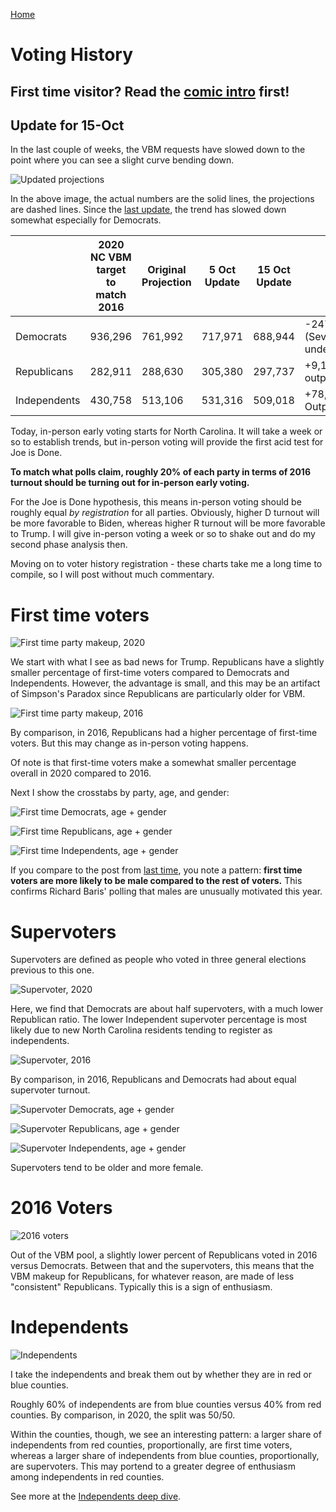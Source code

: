 [Home](https://joeisdone.github.io/)

# Voting History

## First time visitor? Read the [comic intro](https://joeisdone.github.io/comic.html) first!

## Update for 15-Oct

In the last couple of weeks, the VBM requests have slowed down to the point where you can see a slight curve bending down.  

![Updated projections](/images/history/update.png)

In the above image, the actual numbers are the solid lines, the projections are dashed lines. Since the [last update](https://joeisdone.github.io/Age.html), the trend has slowed down somewhat especially for Democrats. 

|  | 2020 NC VBM target to match 2016 | Original Projection | 5 Oct Update | 15 Oct Update | Gap |
| ------------- | ------------- | ------------- | ------------- | ------------- | ------------- |
| Democrats  | 936,296  | 761,992 | 717,971 | 688,944 | -247,352 (Severely underperform) | 
| Republicans | 282,911  | 288,630 | 305,380 | 297,737 | +9,107 (Slight outperform) |
| Independents  | 430,758  | 513,106 | 531,316 | 509,018 | +78,260 (Well Outperform) |

Today, in-person early voting starts for North Carolina. It will take a week or so to establish trends, but in-person voting will provide the first acid test for Joe is Done. 

**To match what polls claim, roughly 20% of each party in terms of 2016 turnout should be turning out for in-person early voting.**

For the Joe is Done hypothesis, this means in-person voting should be roughly equal *by registration* for all parties. Obviously, higher D turnout will be more favorable to Biden, whereas higher R turnout will be more favorable to Trump. I will give in-person voting a week or so to shake out and do my second phase analysis then. 

Moving on to voter history registration - these charts take me a long time to compile, so I will post without much commentary. 

# First time voters

![First time party makeup, 2020](/images/history/firsttime_2020.png)

We start with what I see as bad news for Trump. Republicans have a slightly smaller percentage of first-time voters compared to Democrats and Independents. However, the advantage is small, and this may be an artifact of Simpson's Paradox since Republicans are particularly older for VBM. 

![First time party makeup, 2016](/images/history/firsttime_2016.png)

By comparison, in 2016, Republicans had a higher percentage of first-time voters. But this may change as in-person voting happens. 

Of note is that first-time voters make a somewhat smaller percentage overall in 2020 compared to 2016. 

Next I show the crosstabs by party, age, and gender: 

![First time Democrats, age + gender](/images/history/firsttime_dem.png)

![First time Republicans, age + gender](/images/history/firsttime_rep.png)

![First time Independents, age + gender](/images/history/firsttime_ind.png)

If you compare to the post from [last time](Age.html), you note a pattern: **first time voters are more likely to be male compared to the rest of voters.** This confirms Richard Baris' polling that males are unusually motivated this year. 

# Supervoters

Supervoters are defined as people who voted in three general elections previous to this one. 

![Supervoter, 2020](/images/history/supervoter_2020.png)

Here, we find that Democrats are about half supervoters, with a much lower Republican ratio. The lower Independent supervoter percentage is most likely due to new North Carolina residents tending to register as independents. 

![Supervoter, 2016](/images/history/supervoter_2016.png)

By comparison, in 2016, Republicans and Democrats had about equal supervoter turnout. 

![Supervoter Democrats, age + gender](/images/history/supervoter_dem.png)

![Supervoter Republicans, age + gender](/images/history/supervoter_rep.png)

![Supervoter Independents, age + gender](/images/history/supervoter_ind.png)

Supervoters tend to be older and more female. 

# 2016 Voters

![2016 voters](/images/history/voted_2016.png)

Out of the VBM pool, a slightly lower percent of Republicans voted in 2016 versus Democrats. Between that and the supervoters, this means that the VBM makeup for Republicans, for whatever reason, are made of less "consistent" Republicans. Typically this is a sign of enthusiasm. 

# Independents

![Independents](/images/history/color_ind.png)

I take the independents and break them out by whether they are in red or blue counties. 

Roughly 60% of independents are from blue counties versus 40% from red counties. By comparison, in 2020, the split was 50/50. 

Within the counties, though, we see an interesting pattern: a larger share of independents from red counties, proportionally, are first time voters, whereas a larger share of independents from blue counties, proportionally, are supervoters. This may portend to a greater degree of enthusiasm among independents in red counties.

See more at the [Independents deep dive](https://joeisdone.github.io/independents.html). 